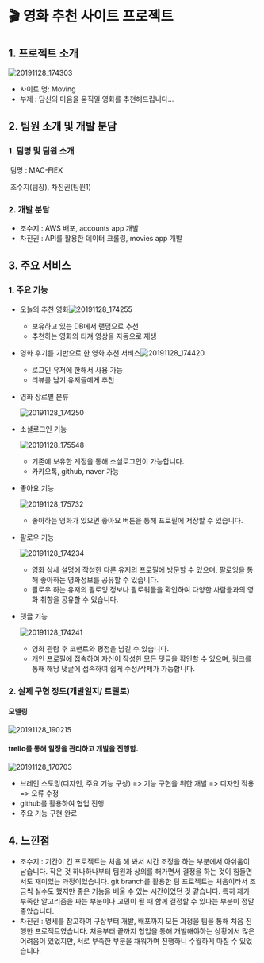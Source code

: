 # :clapper: 영화 추천 사이트 프로젝트

## 1. 프로젝트 소개

![20191128_174303](https://user-images.githubusercontent.com/52685241/69791279-8396f180-1207-11ea-81be-e3496240d43b.png)

- 사이트 명: Moving
- 부제 : 당신의 마음을 움직일 영화를 추천해드립니다...



## 2. 팀원 소개 및 개발 분담

### 1. 팀명 및 팀원 소개

​	팀명 : MAC-FlEX

​	조수지(팀장), 차진권(팀원1)



### 2. 개발 분담

- 조수지 : AWS 배포, accounts app 개발
- 차진권 : API를 활용한 데이터 크롤링, movies app 개발



## 3. 주요 서비스

### 1. 주요 기능

- 오늘의 추천 영화![20191128_174255](https://user-images.githubusercontent.com/52685241/69791397-ca84e700-1207-11ea-9c73-b64043a4a7b9.png)
  - 보유하고 있는 DB에서 랜덤으로 추천
  - 추천하는 영화의 티져 영상을 자동으로 재생

- 영화 후기를 기반으로 한 영화 추천 서비스![20191128_174420](C:\Users\student\Desktop\20191128_174420.png)

  - 로그인 유저에 한해서 사용 가능
  - 리뷰를 남기 유저들에게 추천 

- 영화 장르별 분류

  ![20191128_174250](https://user-images.githubusercontent.com/52685241/69791455-ec7e6980-1207-11ea-8e23-60b2e39e2c75.png)

- 소셜로그인 기능

  ![20191128_175548](https://user-images.githubusercontent.com/52685241/69791676-5c8cef80-1208-11ea-9449-4d4d5df49a0e.png)

  - 기존에 보유한 계정을 통해 소셜로그인이 가능합니다.
  - 카카오톡, github, naver 가능

- 좋아요 기능

  ![20191128_175732](https://user-images.githubusercontent.com/52685241/69791808-9eb63100-1208-11ea-9e1a-3138a9ea4093.png)

  - 좋아하는 영화가 있으면 좋아요 버튼을 통해 프로필에 저장할 수 있습니다.

- 팔로우 기능

  ![20191128_174234](https://user-images.githubusercontent.com/52685241/69791554-15066380-1208-11ea-9112-08d3ed3a098a.png)

  - 영화 상세 설명에 작성한 다른 유저의 프로필에 방문할 수 있으며, 팔로잉을 통해 좋아하는 영화정보를 공유할 수 있습니다.
  - 팔로우 하는 유저의 팔로잉 정보나 팔로워들을 확인하여 다양한 사람들과의 영화 취향을 공유할 수 있습니다.

- 댓글 기능

  ![20191128_174241](https://user-images.githubusercontent.com/52685241/69791572-20598f00-1208-11ea-9572-94e9b75ac6d7.png)

  - 영화 관람 후 코맨트와 평점을 남길 수 있습니다.
  - 개인 프로필에 접속하여 자신이 작성한 모든 댓글을 확인할 수 있으며, 링크를 통해 해당 댓글에 접속하여 쉽게 수정/삭제가 가능합니다.



### 2. 실제 구현 정도(개발일지/ 트랠로)

#### 모델링

![20191128_190215](https://user-images.githubusercontent.com/52685241/69796692-c958b780-1211-11ea-8407-1b5e267c8ed2.png)



#### trello를 통해 일정을 관리하고 개발을 진행함.

![20191128_170703](https://user-images.githubusercontent.com/52685241/69791251-77129900-1207-11ea-8def-b0d57828d5cf.png)

- 브레인 스토밍(디자인, 주요 기능 구상) => 기능 구현을 위한 개발 => 디자인 적용 => 오류 수정
-  github를 활용하여 협업 진행
- 주요 기능 구현 완료



## 4. 느낀점

- 조수지 :  기간이 긴 프로젝트는 처음 해 봐서 시간 조정을 하는 부분에서 아쉬움이 남습니다. 작은 것 하나하나부터 팀원과 상의를 해가면서 결정을 하는 것이 힘들면서도 재미있는 과정이었습니다. git branch를 활용한 팀 프로젝트는 처음이라서 조금씩 실수도 했지만 좋은 기능을 배울 수 있는 시간이었던 것 같습니다. 특히 제가 부족한 알고리즘을 짜는 부분이나 고민이 될 때 함께 결정할 수 있다는 부분이 정말 좋았습니다. 
- 차진권 :  명세를 참고하여 구상부터 개발, 배포까지 모든 과정을 팀을 통해 처음 진행한 프로젝트였습니다. 처음부터 끝까지 협업을 통해 개발해야하는 상황에서 많은 어려움이 있었지만, 서로 부족한 부분을 채워가며 진행하니 수월하게 마칠 수 있었습니다.